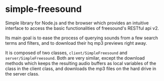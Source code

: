 # simple-freesound

Simple library for Node.js and the browser which provides an intuitive
interface to access the basic functionalities of freesound's RESTful api v2.

Its main goal is to ease the process of querying sounds from a few search terms
and filters, and to download their hq mp3 previews right away.

It is composed of two classes, `client/SimpleFreesound` and `server/SimpleFreesound`.
Both are very similar, except the download methods which keeps the resulting audio
buffers as local variables of the class in the client class, and downloads the mp3
files on the hard drive in the server class.
